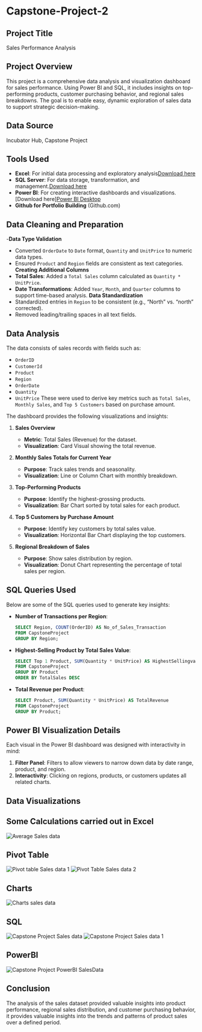 # Capstone-Project-2
## Project Title
Sales Performance Analysis

## Project Overview
This project is a comprehensive data analysis and visualization dashboard for sales performance. Using Power BI and SQL, it includes insights on top-performing products, customer purchasing behavior, and regional sales breakdowns. The goal is to enable easy, dynamic exploration of sales data to support strategic decision-making.

## Data Source
Incubator Hub, Capstone Project

## Tools Used
- **Excel**: For initial data processing and exploratory analysis[Download here](https://www.microsoft.com)
- **SQL Server**: For data storage, transformation, and management.[Download here](https://www.microsoft.com)
- **Power BI**: For creating interactive dashboards and visualizations.[Download here][Power BI Desktop](https://powerbi.microsoft.com/en-us/desktop/)
- **Github for Portfolio Building** (Github.com)

## Data Cleaning and Preparation
-**Data Type Validation**
- Converted `OrderDate` to `Date` format, `Quantity` and `UnitPrice` to numeric data types.
- Ensured `Product` and `Region` fields are consistent as text categories.
**Creating Additional Columns**
- **Total Sales**: Added a `Total Sales` column calculated as `Quantity * UnitPrice`.
- **Date Transformations**: Added `Year`, `Month`, and `Quarter` columns to support time-based analysis.
**Data Standardization**
- Standardized entries in `Region` to be consistent (e.g., “North” vs. “north” corrected).
- Removed leading/trailing spaces in all text fields.

## Data Analysis

The data consists of sales records with fields such as:
- `OrderID`
- `CustomerId`
- `Product`
- `Region`
- `OrderDate`
- `Quantity`
- `UnitPrice`
These were used to derive key metrics such as `Total Sales`, `Monthly Sales`, and `Top 5 Customers` based on purchase amount.

The dashboard provides the following visualizations and insights:

1. **Sales Overview**  
   - **Metric**: Total Sales (Revenue) for the dataset.
   - **Visualization**: Card Visual showing the total revenue.

2. **Monthly Sales Totals for Current Year**  
   - **Purpose**: Track sales trends and seasonality.
   - **Visualization**: Line or Column Chart with monthly breakdown.

3. **Top-Performing Products**  
   - **Purpose**: Identify the highest-grossing products.
   - **Visualization**: Bar Chart sorted by total sales for each product.

4. **Top 5 Customers by Purchase Amount**  
   - **Purpose**: Identify key customers by total sales value.
   - **Visualization**: Horizontal Bar Chart displaying the top customers.

5. **Regional Breakdown of Sales**  
   - **Purpose**: Show sales distribution by region.
   - **Visualization**: Donut Chart representing the percentage of total sales per region.

## SQL Queries Used

Below are some of the SQL queries used to generate key insights:

- **Number of Transactions per Region**:
    ```sql
    SELECT Region, COUNT(OrderID) AS No_of_Sales_Transaction
    FROM CapstoneProject
    GROUP BY Region;
    ```

- **Highest-Selling Product by Total Sales Value**:
    ```sql
    SELECT Top 1 Product, SUM(Quantity * UnitPrice) AS HighestSellingvalues
    FROM CapstoneProject
    GROUP BY Product
    ORDER BY TotalSales DESC
    ```

- **Total Revenue per Product**:
    ```sql
    SELECT Product, SUM(Quantity * UnitPrice) AS TotalRevenue
    FROM CapstoneProject
    GROUP BY Product;
    ```

## Power BI Visualization Details
Each visual in the Power BI dashboard was designed with interactivity in mind:
1. **Filter Panel**: Filters to allow viewers to narrow down data by date range, product, and region.
2. **Interactivity**: Clicking on regions, products, or customers updates all related charts.

## Data Visualizations

## Some Calculations carried out in Excel
![Average Sales data](https://github.com/user-attachments/assets/412ab1a7-36d2-4f3b-9518-73eec24818cf)

## Pivot Table
![Pivot table Sales data 1](https://github.com/user-attachments/assets/ce1a83d6-7e43-4947-b909-4fa1d5696f82)
![Pivot Table Sales data 2](https://github.com/user-attachments/assets/70de8dba-7ef9-4664-813b-b306a3b6fa89)

## Charts
![Charts sales data](https://github.com/user-attachments/assets/14a7ad54-c839-4027-a1cd-845616477443)

## SQL
![Capstone Project Sales data](https://github.com/user-attachments/assets/6cc85a36-4096-44a2-ae33-8d0be6a6f139)
![Capstone Project Sales data 1](https://github.com/user-attachments/assets/e17097bb-cc8d-4fbb-acde-66becdd92836)

## PowerBI
![Capstone Project PowerBI SalesData](https://github.com/user-attachments/assets/1c9e2f92-bfc5-497f-8e05-9afea2974b89)

## Conclusion
The analysis of the sales dataset provided valuable insights into product performance, regional sales distribution, and customer purchasing behavior, it provides valuable insights into the trends and patterns of product sales over a defined period.







